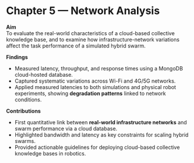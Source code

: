 # Chapter 5 — Network Analysis

**Aim**  
To evaluate the real-world characteristics of a cloud-based collective knowledge base, and to examine how infrastructure-network variations affect the task performance of a simulated hybrid swarm.

**Findings**  
- Measured latency, throughput, and response times using a MongoDB cloud-hosted database.  
- Captured systematic variations across Wi-Fi and 4G/5G networks.  
- Applied measured latencies to both simulations and physical robot experiments, showing **degradation patterns** linked to network conditions.  

**Contributions**  
- First quantitative link between **real-world infrastructure networks** and swarm performance via a cloud database.  
- Highlighted bandwidth and latency as key constraints for scaling hybrid swarms.  
- Provided actionable guidelines for deploying cloud-based collective knowledge bases in robotics.

